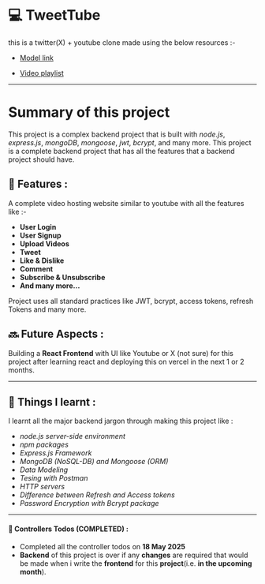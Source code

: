 # 💻 TweetTube 
 
this is a twitter(X) + youtube clone made using the below resources :-

- [Model link](https://app.eraser.io/workspace/YtPqZ1VogxGy1jzIDkzj?origin=share)

- [Video playlist](https://www.youtube.com/watch?v=EH3vGeqeIAo&list=PLu71SKxNbfoBGh_8p_NS-ZAh6v7HhYqHW)

---
# Summary of this project

This project is a complex backend project that is built with *node.js*, *express.js*, *mongoDB*, *mongoose*, *jwt*, *bcrypt*, and many more. This project is a complete backend project that has all the features that a backend project should have.

## 🚀 Features :

A complete video hosting website similar to youtube with all the features like :-

- **User Login**
- **User Signup** 
- **Upload Videos**
- **Tweet**
- **Like & Dislike** 
- **Comment**
- **Subscribe & Unsubscribe**  
- **And many more...**

Project uses all standard practices like JWT, bcrypt, access tokens, refresh Tokens and many more. 

## 🔜 Future Aspects :

Building a **React Frontend** with UI like Youtube or X (not sure) for this project after learning react and deploying this on vercel in the next 1 or 2 months.

---

## 🧠 Things I learnt :

I learnt all the major backend jargon through making this project like :

- *node.js server-side environment*
- *npm packages*
- *Express.js Framework*
- *MongoDB (NoSQL-DB) and Mongoose (ORM)*
- *Data Modeling*
- *Tesing with Postman*
- *HTTP servers*
- *Difference between Refresh and Access tokens*
- *Password Encryption with Bcrypt package*

--- 
#### 📄 Controllers Todos (COMPLETED) :

- Completed all the controller todos on **18 May 2025**
- **Backend** of this project is over if any **changes** are required that would be made when i write the **frontend** for this **project**(i.e. **in the upcoming month**).